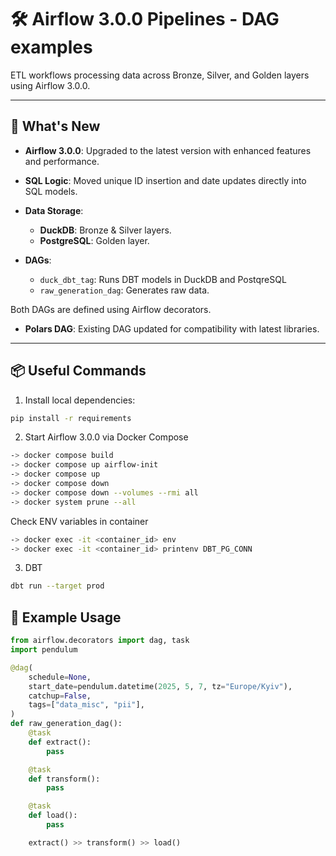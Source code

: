 # 🛠️ Airflow 3.0.0 Pipelines - DAG examples

ETL workflows processing data across Bronze, Silver, and Golden layers using Airflow 3.0.0.

---

## 🔧 What's New

- **Airflow 3.0.0**: Upgraded to the latest version with enhanced features and performance.

- **SQL Logic**: Moved unique ID insertion and date updates directly into SQL models.

- **Data Storage**:
    - **DuckDB**: Bronze & Silver layers.
    - **PostgreSQL**: Golden layer.

- **DAGs**:
    - `duck_dbt_tag`: Runs DBT models in DuckDB and PostqreSQL
    - `raw_generation_dag`: Generates raw data.

Both DAGs are defined using Airflow decorators.

- **Polars DAG**: Existing DAG updated for compatibility with latest libraries.

---

## 📦 Useful Commands

1. Install local dependencies:

```bash
pip install -r requirements

```

2. Start Airflow 3.0.0 via Docker Compose
```bash
-> docker compose build
-> docker compose up airflow-init
-> docker compose up
-> docker compose down
-> docker compose down --volumes --rmi all
-> docker system prune --all
```

Check ENV variables in container
```bash
-> docker exec -it <container_id> env
-> docker exec -it <container_id> printenv DBT_PG_CONN

```

3. DBT
```bash
dbt run --target prod
```

## 🧪 **Example Usage**

```python
from airflow.decorators import dag, task
import pendulum

@dag(
    schedule=None,
    start_date=pendulum.datetime(2025, 5, 7, tz="Europe/Kyiv"),
    catchup=False,
    tags=["data_misc", "pii"],
)
def raw_generation_dag():
    @task
    def extract():
        pass

    @task
    def transform():
        pass

    @task
    def load():
        pass

    extract() >> transform() >> load()
